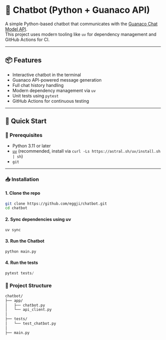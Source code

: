 # 🤖 Chatbot (Python + Guanaco API)

A simple Python-based chatbot that communicates with the [Guanaco Chat Model API](http://guanaco-submitter.guanaco-backend.k2.chaiverse.com/endpoints/onsite/chat).  
This project uses modern tooling like `uv` for dependency management and GitHub Actions for CI.

---

## 📦 Features

- Interactive chatbot in the terminal
- Guanaco API-powered message generation
- Full chat history handling
- Modern dependency management via `uv`
- Unit tests using `pytest`
- GitHub Actions for continuous testing

---

## 🚀 Quick Start

### 🔧 Prerequisites

- Python 3.11 or later
- [`uv`](https://github.com/astral-sh/uv) (recommended, install via `curl -Ls https://astral.sh/uv/install.sh | sh`)
- `git`

---

### 📥 Installation

#### 1. Clone the repo

```bash
git clone https://github.com/eggji/chatbot.git
cd chatbot
```

#### 2. Sync dependencies using uv
```bash
uv sync
```

#### 3. Run the Chatbot
```python
python main.py
```

#### 4. Run the tests
```python
pytest tests/
```

### 📁 Project Structure
```bash
chatbot/
├── app/                    
│   ├── chatbot.py          
│   └── api_client.py       
│
├── tests/                  
│   └── test_chatbot.py
│
├── main.py                 
```
